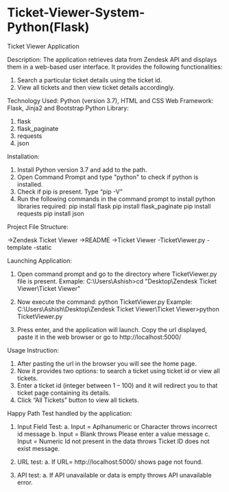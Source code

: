 # Ticket-Viewer-System-Python(Flask)

Ticket Viewer Application

Description: The application retrieves data from Zendesk API and displays them in a web-based user interface. It provides the following functionalities:
1. Search a particular ticket details using the ticket id.
2. View all tickets and then view ticket details accordingly.

Technology Used: Python (version 3.7), HTML and CSS
Web Framework: Flask, Jinja2 and Bootstrap
Python Library:
1. flask
2. flask_paginate
3. requests 
4. json 
 
Installation:
1. Install Python version 3.7 and add to the path.
2. Open Command Prompt and type "python" to check if python is installed.
3. Check if pip is present. Type “pip -V”
4. Run the following commands in the command prompt to install python libraries required:
pip install flask
pip install flask_paginate
pip install requests
pip install json

Project File Structure:

->Zendesk Ticket Viewer
	->README
	->Ticket Viewer
		-TicketViewer.py
		-template
		-static

Launching Application:
1. Open command prompt and go to the directory where TicketViewer.py file is present.
Exmaple: C:\Users\Ashish>cd "Desktop\Zendesk Ticket Viewer\Ticket Viewer"

2. Now execute the command: python TicketViewer.py
Example: C:\Users\Ashish\Desktop\Zendesk Ticket Viewer\Ticket Viewer>python TicketViewer.py

3. Press enter, and the application will launch. Copy the url displayed, paste it in the web browser or go to http://localhost:5000/
  
Usage Instruction:
1. After pasting the url in the browser you will see the home page.
2. Now it provides two options: to search a ticket using ticket id or view all tickets.
3. Enter a ticket id (integer between 1 – 100) and it will redirect you to that ticket page containing its details.
4. Click “All Tickets”  button to view all tickets.


Happy Path Test handled by the application:
1. Input Field Test:
	a. Input = Aplhanumeric or Character throws incorrect id message
	b. Input = Blank throws Please enter a value message
	c. Input = Numeric Id not present in the data throws Ticket ID does not exist message.

2. URL test:
	a. If URL= http://localhost:5000/<random-value> shows page not found.

3. API test:
	a. If API unavailable or data is empty throws API unavailable error.


